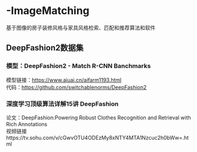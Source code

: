 # -ImageMatching
基于图像的房子装修风格与家具风格检索、匹配和推荐算法和软件

## DeepFashion2数据集 
### 模型：DeepFashion2 - Match R-CNN Banchmarks
模型链接：https://www.aiuai.cn/aifarm1193.html  
代码：https://github.com/switchablenorms/DeepFashion2

### 深度学习顶级算法详解15讲 DeepFashion  
论文：DeepFashion:Powering Robust Clothes Recognition and Retrieval with Rich Annotations  
视频链接https://tv.sohu.com/v/cGwvOTU4ODEzMy8xNTY4MTA1Nzcuc2h0bWw=.html
